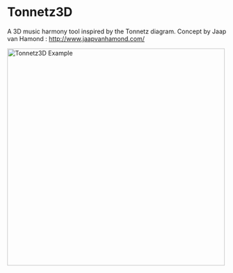 # Tonnetz3D
A 3D music harmony tool inspired by the Tonnetz diagram. 
Concept by Jaap van Hamond : http://www.jaapvanhamond.com/  

<img src="https://i.imgur.com/hdDxsDa.png" alt="Tonnetz3D Example" width="500"/>
